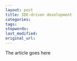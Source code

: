 ```yaml
---
layout: post
title: IDE-driven development
categories:
tags:
stopwords:
last_modified:
original_url: 
---
```


The article goes here

